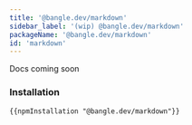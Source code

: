 ```yaml
---
title: '@bangle.dev/markdown'
sidebar_label: '(wip) @bangle.dev/markdown'
packageName: '@bangle.dev/markdown'
id: 'markdown'
---
```


Docs coming soon

### Installation

```
{{npmInstallation "@bangle.dev/markdown"}}
```
